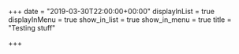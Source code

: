 +++
date = "2019-03-30T22:00:00+00:00"
displayInList = true
displayInMenu = true
show_in_list = true
show_in_menu = true
title = "Testing stuff"

+++
